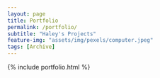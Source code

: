 ```yaml
---
layout: page
title: Portfolio
permalink: /portfolio/
subtitle: "Haley's Projects"
feature-img: "assets/img/pexels/computer.jpeg"
tags: [Archive]
---
```


{% include portfolio.html %}
